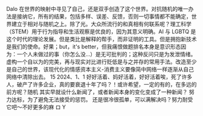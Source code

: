 Dalo 在世界的映射中寻见了自己，还是双手创造了这个世界。对抗随机的唯一办法是接纳它，所有的结果，包括多样、误差、反馈，否则一切事情都不能确定，世界建立于相对与随机之上。除了光。大众所流行的和真相有何联系呢？理工科学（STEM）用于行为指导和生活观察是优良的，因为其意义明确。AI 与 LGBTQ 是这个时代的理论发展。但是类比是解释的帮手，而非证明的工具。但是拥抱新技术是我们的使命。好果；but，it's better，但我痛恨做题排名本身是意识形态因为：一个人未做过的事（你怎么没...）是无可批判的；这种反问只是为发泄情绪。虚构一个自以为的完美，再与现实对比进行贬低是与之并存的常用手法。改造至少是自己的世界，该现代化的情感资本主义-消费主义要像简中网络一样逐渐从自己网络中清除出去。 15 2024、1、1 好好活着、妈好活着，好好活着唉，死了许多人，破产了许多企业，真的要衰退十年了吗？！或许希望，一定的有的，在多远的前方呢？随机 其实早就设什么新闻了，或者新闻本身的变化变成了一种新闻？ 努力达标，为了避免无法接受的惩罚。 还是很冷很孤单，可以满解决吗？努力耐受它吧～不好更多的麻 ロ Y
